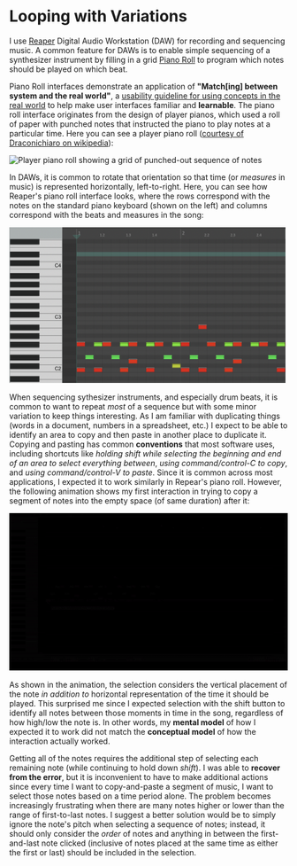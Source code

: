 # Looping with Variations

I use [Reaper](https://reaper.fm/) Digital Audio Workstation (DAW) for recording and sequencing music. A common feature for DAWs is to enable simple sequencing of a synthesizer instrument by filling in a grid [Piano Roll](https://en.wikipedia.org/wiki/Piano_roll) to program which notes should be played on which beat.

Piano Roll interfaces demonstrate an application of **"Match[ing] between system and the real world"**, a [usability guideline for using concepts in the real world](https://www.nngroup.com/articles/ten-usability-heuristics/) to help make user interfaces familiar and **learnable**. The piano roll interface originates from the design of player pianos, which used a roll of paper with punched notes that instructed the piano to play notes at a particular time. Here you can see a player piano roll ([courtesy of Draconichiaro on wikipedia](https://en.wikipedia.org/wiki/Player_piano)):

<img alt="Player piano roll showing a grid of punched-out sequence of notes" src="https://upload.wikimedia.org/wikipedia/commons/thumb/d/d2/PlayerPianoRoll.jpg/1920px-PlayerPianoRoll.jpg" style="width:500px;"/>

In DAWs, it is common to rotate that orientation so that time (or *measures* in music) is represented horizontally, left-to-right. Here, you can see how Reaper's piano roll interface looks, where the rows correspond with the notes on the standard piano keyboard (shown on the left) and columns correspond with the beats and measures in the song:

<img alt="Piano roll interface with a grid so x-axis is the time of the beat and y-axis is the note frequency" src="../assets/pianoroll.png" style="width:500px;"/>

When sequencing sythesizer instruments, and especially drum beats, it is common to want to repeat *most* of a sequence but with some minor variation to keep things interesting. As I am familiar with duplicating things (words in a document, numbers in a spreadsheet, etc.) I expect to be able to identify an area to copy and then paste in another place to duplicate it. Copying and pasting has common **conventions** that most software uses, including shortcuts like *holding shift while selecting the beginning and end of an area to select everything between*, *using command/control-C to copy*, and *using command/control-V to paste*. Since it is common across most applications, I expected it to work similarly in Repear's piano roll. However, the following animation shows my first interaction in trying to copy a segment of notes into the empty space (of same duration) after it:

<img alt="Selecting the first note and then the last note selects most notes, but not the upper-most (vertical) note, which requires additional actions" src="../assets/shift-right.gif" style="width=500px;"/>

As shown in the animation, the selection considers the vertical placement of the note *in addition to* horizontal representation of the time it should be played. This surprised me since I expected selection with the shift button to identify all notes between those moments in time in the song, regardless of how high/low the note is. In other words, my **mental model** of how I expected it to work did not match the **conceptual model** of how the interaction actually worked.

Getting all of the notes requires the additional step of selecting each remaining note (while continuing to hold down *shift*). I was able to **recover from the error**, but it is inconvenient to have to make additional actions since every time I want to copy-and-paste a segment of music, I want to select those notes based on a time period alone. The problem becomes increasingly frustrating when there are many notes higher or lower than the range of first-to-last notes. I suggest a better solution would be to simply ignore the note's pitch when selecting a sequence of notes; instead, it should only consider the *order* of notes and anything in between the first-and-last note clicked (inclusive of notes placed at the same time as either the first or last) should be included in the selection.


